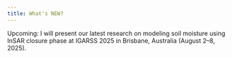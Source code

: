 ```yaml
---
title: What's NEW?
---
```


Upcoming: I will present our latest research on modeling soil moisture using InSAR closure phase at IGARSS 2025 in Brisbane, Australia (August 2–8, 2025).